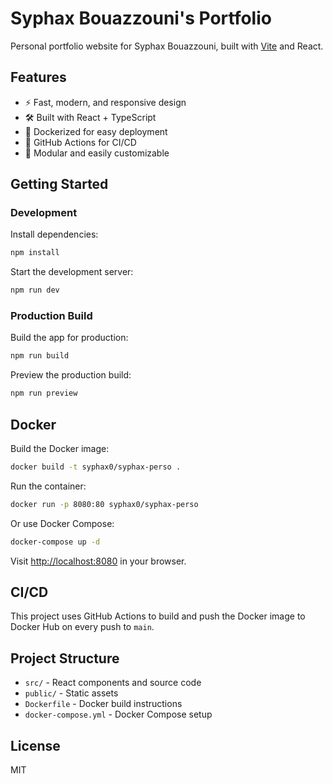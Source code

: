 # Syphax Bouazzouni's Portfolio

Personal portfolio website for Syphax Bouazzouni, built with [Vite](https://vitejs.dev/) and React.

## Features

- ⚡️ Fast, modern, and responsive design
- 🛠️ Built with React + TypeScript
- 🐳 Dockerized for easy deployment
- 🔄 GitHub Actions for CI/CD
- 🧩 Modular and easily customizable

## Getting Started

### Development

Install dependencies:

```sh
npm install
```

Start the development server:

```sh
npm run dev
```

### Production Build

Build the app for production:

```sh
npm run build
```

Preview the production build:

```sh
npm run preview
```

## Docker

Build the Docker image:

```sh
docker build -t syphax0/syphax-perso .
```

Run the container:

```sh
docker run -p 8080:80 syphax0/syphax-perso
```

Or use Docker Compose:

```sh
docker-compose up -d
```

Visit [http://localhost:8080](http://localhost:8080) in your browser.

## CI/CD

This project uses GitHub Actions to build and push the Docker image to Docker Hub on every push to `main`.

## Project Structure

- `src/` - React components and source code
- `public/` - Static assets
- `Dockerfile` - Docker build instructions
- `docker-compose.yml` - Docker Compose setup

## License

MIT

